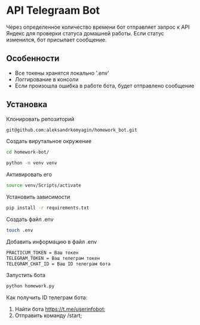 # API Telegraam Bot

Через определенное количество времени бот отправляет запрос к API Яндекс для проверки статуса домашней работы.
Если статус изменился, бот присылает сообщение.

## Особенности

- Все токены хранятся локально '.env'
- Логгирование в консоли
- Если произошла ошибка в работе бота, будет отправлено сообщение


## Установка

Клонировать репозиторий
```sh
git@github.com:aleksandrkomyagin/homework_bot.git
```
Создать вирутальное окружение
```sh
cd homework-bot/
```
```sh
python -m venv venv
```
Активировать его
```sh
source venv/Scripts/activate
```
Установить зависимости
```sh
pip install -r requirements.txt
```
Создать файл .env
```sh
touch .env
```
Добавить информацию в файл .env
```sh
PRACTICUM_TOKEN = Ваш токен
TELEGRAM_TOKEN = Ваш телеграм токен 
TELEGRAM_CHAT_ID = Ваш ID телеграм бота
```
Запустить бота
```sh
python homework.py
```

Как получить ID телеграм бота:
1. Найти бота https://t.me/userinfobot;
2. Отправить команду /start;